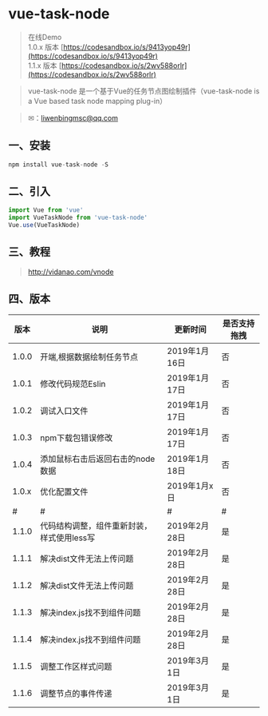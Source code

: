 # vue-task-node

>在线Demo <br>
1.0.x 版本 [https://codesandbox.io/s/9413yop49r](https://codesandbox.io/s/9413yop49r)<br>
1.1.x 版本 [https://codesandbox.io/s/2wv588orlr](https://codesandbox.io/s/2wv588orlr)

>vue-task-node 是一个基于Vue的任务节点图绘制插件（vue-task-node is a Vue based task node mapping plug-in）

>✉：liwenbingmsc@qq.com

## 一、安装
```js
npm install vue-task-node -S
```
## 二、引入
```js
import Vue from 'vue'
import VueTaskNode from 'vue-task-node'
Vue.use(VueTaskNode)
```
## 三、教程

> http://vidanao.com/vnode

## 四、版本
   
   版本 | 说明	| 更新时间 |是否支持拖拽
   ---|---|---|---
   1.0.0 | 开端,根据数据绘制任务节点 | 2019年1月16日 | 否
   1.0.1 | 修改代码规范Eslin | 2019年1月17日 | 否
   1.0.2 | 调试入口文件 | 2019年1月17日 | 否
   1.0.3 | npm下载包错误修改 | 2019年1月17日 | 否
   1.0.4 | 添加鼠标右击后返回右击的node数据 | 2019年1月18日 | 否
   1.0.x | 优化配置文件 | 2019年1月x日 | 否
   # | # | # | #
   1.1.0 | 代码结构调整，组件重新封装，样式使用less写 | 2019年2月28日 | 是
   1.1.1 | 解决dist文件无法上传问题 | 2019年2月28日 | 是
   1.1.2 | 解决dist文件无法上传问题 | 2019年2月28日 | 是
   1.1.3 | 解决index.js找不到组件问题 | 2019年2月28日 | 是
   1.1.4 | 解决index.js找不到组件问题 | 2019年2月28日 | 是
   1.1.5 | 调整工作区样式问题 | 2019年3月1日 | 是
   1.1.6 | 调整节点的事件传递 | 2019年3月1日 | 是
